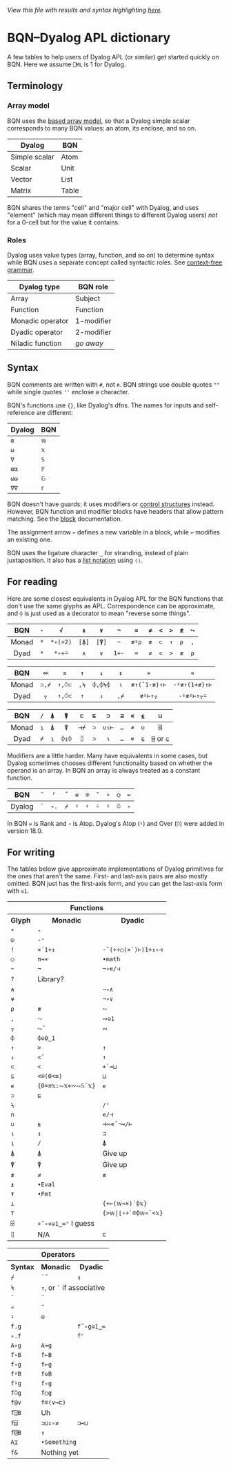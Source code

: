 *View this file with results and syntax highlighting [here](https://mlochbaum.github.io/BQN/doc/fromDyalog.html).*

# BQN–Dyalog APL dictionary

A few tables to help users of Dyalog APL (or similar) get started quickly on BQN. Here we assume `⎕ML` is 1 for Dyalog.

## Terminology

### Array model

BQN uses the [based array model](based.md), so that a Dyalog simple scalar corresponds to many BQN values: an atom, its enclose, and so on.

| Dyalog        | BQN   |
|---------------|-------|
| Simple scalar | Atom  |
| Scalar        | Unit  |
| Vector        | List  |
| Matrix        | Table |

BQN shares the terms "cell" and "major cell" with Dyalog, and uses
"element" (which may mean different things to different Dyalog users) *not* for a 0-cell but for the value it contains.

### Roles

Dyalog uses value types (array, function, and so on) to determine syntax while BQN uses a separate concept called syntactic roles. See [context-free grammar](context.md).

| Dyalog type      | BQN role   |
|------------------|------------|
| Array            | Subject    |
| Function         | Function   |
| Monadic operator | 1-modifier |
| Dyadic operator  | 2-modifier |
| Niladic function | *go away*  |

## Syntax

BQN comments are written with `#`, not `⍝`. BQN strings use double quotes `""` while single quotes `''` enclose a character.

BQN's functions use `{}`, like Dyalog's dfns. The names for inputs and self-reference are different:

| Dyalog | BQN |
|--------|-----|
| `⍺`    | `𝕨` |
| `⍵`    | `𝕩` |
| `∇`    | `𝕊` |
| `⍺⍺`   | `𝔽` |
| `⍵⍵`   | `𝔾` |
| `∇∇`   | `𝕣` |

BQN doesn't have guards: it uses modifiers or [control structures](control.md) instead. However, BQN function and modifier blocks have headers that allow pattern matching. See the [block](block.md) documentation.

The assignment arrow `←` defines a new variable in a block, while `↩` modifies an existing one.

BQN uses the ligature character `‿` for stranding, instead of plain juxtaposition. It also has a [list notation](syntax.md#list-notation) using `⟨⟩`.

## For reading

Here are some closest equivalents in Dyalog APL for the BQN functions that don't use the same glyphs as APL. Correspondence can be approximate, and `⌽` is just used as a decorator to mean "reverse some things".

| BQN   | `⋆` | `√`      | `∧`   | `∨`   | `¬`   | `=`   | `≠` | `<` | `>` | `≢` | `⥊` |
|:-----:|:---:|:--------:|:-----:|:-----:|:-----:|:-----:|:---:|:---:|:---:|:---:|:---:|
| Monad | `*` | `*∘(÷2)` | `[⍋]` | `[⍒]` | `~`   | `≢⍤⍴` | `≢` | `⊂` | `↑` | `⍴` | `,` |
| Dyad  | `*` | `*∘÷⍨`   | `∧`   | `∨`   | `1+-` | `=`   | `≠` | `<` | `>` | `≢` | `⍴` |

| BQN   | `∾`   | `≍`    | `↑`  | `↓`     | `↕`  | `»`          | `«`           |
|:-----:|:-----:|:------:|:----:|:-------:|:----:|:------------:|:-------------:|
| Monad | `⊃,⌿` | `↑,⍥⊂` | `,⍀` | `⌽,⌽⍀⌽` | `⍳`  | `≢↑(¯1-≢)↑⊢` | `-⍤≢↑(1+≢)↑⊢` |
| Dyad  | `⍪`   | `↑,⍥⊂` | `↑`  | `↓`     | `,⌿` | `≢⍤⊢↑⍪`      | `-⍤≢⍤⊢↑⍪⍨`    |

| BQN   | `/` | `⍋` | `⍒`   | `⊏`  | `⊑` | `⊐`   | `⊒` | `∊` | `⍷` | `⊔`        |
|:-----:|:---:|:---:|:-----:|:----:|:---:|:-----:|:---:|:---:|:---:|:----------:|
| Monad | `⍸` | `⍋` | `⍒`   | `⊣⌿` | `⊃` | `∪⍳⊢` | `…` | `≠` | `∪` | `⌸`        |
| Dyad  | `⌿` | `⍸` | `⌽⍸⌽` | `⌷`  | `⊃` | `⍳`   | `…` | `∊` | `⍷` | `⌸` or `⊆` |

Modifiers are a little harder. Many have equivalents in some cases, but Dyalog sometimes chooses different functionality based on whether the operand is an array. In BQN an array is always treated as a constant function.

| BQN    | `¨` | `⌜`  | `˝` | `⎉` | `⍟` | `˜` | `∘` | `○` | `⟜` |
|:------:|:---:|:----:|:---:|:---:|:---:|:---:|:---:|:---:|:---:|
| Dyalog | `¨` | `∘.` | `⌿` | `⍤` | `⍣` | `⍨` | `⍤` | `⍥` | `∘` |

In BQN `⎉` is Rank and `∘` is Atop. Dyalog's Atop (`⍤`) and Over (`⍥`) were added in version 18.0.

## For writing

The tables below give approximate implementations of Dyalog primitives for the ones that aren't the same. First- and last-axis pairs are also mostly omitted. BQN just has the first-axis form, and you can get the last-axis form with `⎉1`.

<table>
<tr><th colspan=3>Functions</th></tr>
<tr><th> Glyph          </th><th> Monadic                      </th><th> Dyadic </th>               </tr>
<tr><td> <code>*</code> </td><td colspan=2><code>⋆</code></td>                                      </tr>
<tr><td> <code>⍟</code> </td><td colspan=2><code>⋆⁼</code></td>                                     </tr>
<tr><td> <code>!</code> </td><td><code>×´1+↕</code>            </td><td> <code>-˜(+÷○(×´)⊢)1+↕∘⊣</code></td></tr>
<tr><td> <code>○</code> </td><td> <code>π⊸×</code>             </td><td> <code>•math</code></td>    </tr>
<tr><td> <code>~</code> </td><td> <code>¬</code>               </td><td> <code>¬∘∊/⊣</code></td>    </tr>
<tr><td> <code>?</code> </td><td colspan=2>Library?</td>                                            </tr>
<tr><td> <code>⍲</code> </td><td>                              </td><td> <code>¬∘∧</code></td>      </tr>
<tr><td> <code>⍱</code> </td><td>                              </td><td> <code>¬∘∨</code></td>      </tr>
<tr><td> <code>⍴</code> </td><td> <code>≢</code>               </td><td> <code>⥊</code></td>        </tr>
<tr><td> <code>,</code> </td><td> <code>⥊</code>               </td><td> <code>∾⎉1</code></td>      </tr>
<tr><td> <code>⍪</code> </td><td> <code>⥊˘</code>              </td><td> <code>∾</code></td>        </tr>
<tr><td> <code>⌽</code> </td><td colspan=2><code>⌽⎉0‿1</code></td>                                  </tr>
<tr><td> <code>↑</code> </td><td> <code>></code>               </td><td> <code>↑</code></td>        </tr>
<tr><td> <code>↓</code> </td><td> <code><˘</code>              </td><td> <code>↑</code></td>        </tr>
<tr><td> <code>⊂</code> </td><td> <code><</code>               </td><td> <code>+`⊸⊔</code></td>     </tr>
<tr><td> <code>⊆</code> </td><td> <code><⍟(0<≡)</code>         </td><td> <code>⊔</code></td>        </tr>
<tr><td> <code>∊</code> </td><td> <code>{0=≡𝕩:⥊𝕩⋄∾⥊𝕊¨𝕩}</code> </td><td> <code>∊</code></td>        </tr>
<tr><td> <code>⊃</code> </td><td colspan=2><code>⊑</code></td>                                      </tr>
<tr><td> <code>⍀</code> </td><td>                              </td><td> <code>/⁼</code></td>       </tr>
<tr><td> <code>∩</code> </td><td>                              </td><td> <code>∊/⊣</code></td>      </tr>
<tr><td> <code>∪</code> </td><td> <code>⍷</code>               </td><td> <code>⊣∾∊˜¬⊸/⊢</code></td> </tr>
<tr><td> <code>⍳</code> </td><td> <code>↕</code>               </td><td> <code>⊐</code></td>        </tr>
<tr><td> <code>⍸</code> </td><td> <code>/</code>               </td><td> <code>⍋</code></td>        </tr>
<tr><td> <code>⍋</code> </td><td> <code>⍋</code>               </td><td> Give up </td>              </tr>
<tr><td> <code>⍒</code> </td><td> <code>⍒</code>               </td><td> Give up </td>              </tr>
<tr><td> <code>≢</code> </td><td> <code>≠</code>               </td><td> <code>≢</code></td>        </tr>
<tr><td> <code>⍎</code> </td><td colspan=2><code>•Eval</code></td>                                  </tr>
<tr><td> <code>⍕</code> </td><td colspan=2><code>•Fmt</code></td>                                   </tr>
<tr><td> <code>⊥</code> </td><td>                              </td><td> <code>{+⟜(𝕨⊸×)´⌽𝕩}</code>    </td> </tr>
<tr><td> <code>⊤</code> </td><td>                              </td><td> <code>{>𝕨|⌊∘÷`⌾⌽𝕨«˜<𝕩}</code></td> </tr>
<tr><td> <code>⌹</code> </td><td colspan=2><code>+˝∘×⎉1‿∞⁼</code> I guess</td>                      </tr>
<tr><td> <code>⌷</code> </td><td> N/A                          </td><td> <code>⊏</code></td>        </tr>
</table>

<table>
<tr><th colspan=3>Operators</th></tr>
<tr><th> Syntax           </th><th> Monadic          </th><th> Dyadic                </th></tr>
<tr><td> <code>⌿</code>   </td><td> <code>¨˝</code>  </td><td> <code>↕</code>        </td></tr>
<tr><td> <code>⍀</code>   </td><td colspan=2> <code>↑</code>, or <code>`</code> if associative </td></tr>
<tr><td> <code>¨</code>   </td><td colspan=2> <code>¨</code>                         </td></tr>
<tr><td> <code>⍨</code>   </td><td colspan=2> <code>˜</code>                         </td></tr>
<tr><td> <code>⍣</code>   </td><td colspan=2> <code>⍟</code>                         </td></tr>
<tr><td> <code>f.g</code> </td><td>                  </td><td> <code>f˝∘g⎉1‿∞</code> </td></tr>
<tr><td> <code>∘.f</code> </td><td>                  </td><td> <code>f⌜</code>       </td></tr>
<tr><td> <code>A∘g</code> </td><td> <code>A⊸g</code> </td><td>                       </td></tr>
<tr><td> <code>f∘B</code> </td><td> <code>f⟜B</code> </td><td>                       </td></tr>
<tr><td> <code>f∘g</code> </td><td colspan=2> <code>f⟜g</code>                       </td></tr>
<tr><td> <code>f⍤B</code> </td><td colspan=2> <code>f⎉B</code>                       </td></tr>
<tr><td> <code>f⍤g</code> </td><td colspan=2> <code>f∘g</code>                       </td></tr>
<tr><td> <code>f⍥g</code> </td><td colspan=2> <code>f○g</code>                       </td></tr>
<tr><td> <code>f@v</code> </td><td colspan=2> <code>f⌾(v⊸⊏)</code>                   </td></tr>
<tr><td> <code>f⍠B</code> </td><td colspan=2> Uh                                     </td></tr>
<tr><td> <code>f⌸</code>  </td><td><code>⊐⊔↕∘≠</code></td><td><code>⊐⊸⊔</code>       </td></tr>
<tr><td> <code>f⌺B</code> </td><td colspan=2> <code>↕</code>                         </td></tr>
<tr><td> <code>A⌶</code>  </td><td colspan=2> <code>•Something</code>                </td></tr>
<tr><td> <code>f&</code>  </td><td colspan=2> Nothing yet                            </td></tr>
</table>
